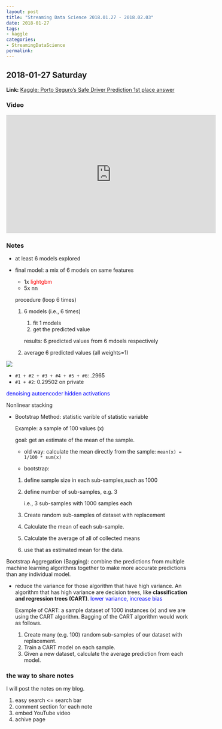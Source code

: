 ```yaml
---
layout: post
title: "Streaming Data Science 2018.01.27 - 2018.02.03"
date: 2018-01-27
tags:
- kaggle
categories:
- StreamingDataScience
permalink: 
---
```


<!-- more -->
## 2018-01-27 Saturday 
	
**Link:** [Kaggle: Porto Seguro’s Safe Driver Prediction 1st place answer](https://www.kaggle.com/c/porto-seguro-safe-driver-prediction/discussion/44629#250927)

### Video

<iframe width="560" height="315" src="https://www.youtube.com/embed/7kE_xa9jc-s" frameborder="0" allow="autoplay; encrypted-media" allowfullscreen></iframe>

### Notes

* at least 6 models explored 
* final model: a mix of 6 models on same features
	* 1x <font color="red">lightgbm</font>
	* 5x nn

	procedure (loop 6 times)
	
	1. 6 models (i.e., 6 times)
		1. fit 1 models
		2. get the predicted value

		results: 6 predicted values from 6 mdoels respectively
	
	2. average 6 predicted values (all weights=1)

![](summary-of-6-models.png)

* `#1 + #2 + #3 + #4 + #5 + #6`: .2965
* `#1 + #2`: 0.29502 on private

<font color="blue">denoising autoencoder hidden activations</font>

Nonlinear stacking 

* Bootstrap Method: statistic varible of statistic variable

	Example: a sample of 100 values (x) 
	
	goal: get an estimate of the mean of the sample.

	* old way: calculate the mean directly from the sample: `mean(x) = 1/100 * sum(x)`

	* bootstrap:
	
	1. define sample size in each sub-samples,such as 1000
	2. define number of sub-samples, e.g. 3

		i.e., 3 sub-samples with 1000 samples each
	1. Create random sub-samples of dataset with replacement
	2. Calculate the mean of each sub-sample.
	2. Calculate the average of all of collected means
	3.  use that as estimated mean for the data.

Bootstrap Aggregation (Bagging): combine the predictions from multiple machine learning algorithms together to make more accurate predictions than any individual model.

* reduce the variance for those algorithm that have high variance. An algorithm that has high variance are decision trees, like **classification and regression trees (CART)**. <font color="blue">lower variance, increase bias</font>

	Example of CART: a sample dataset of 1000 instances (x) and we are using the CART algorithm. Bagging of the CART algorithm would work as follows.

	1. Create many (e.g. 100) random sub-samples of our dataset with replacement.
	1. Train a CART model on each sample.
	1. Given a new dataset, calculate the average prediction from each model.

### the way to share notes

I will post the notes on my blog.

1. easy search <= search bar
2. comment section for each note
3. embed YouTube video
4. achive page
